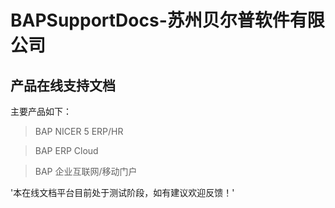 # BAPSupportDocs-苏州贝尔普软件有限公司

## 产品在线支持文档

主要产品如下：

> BAP NICER 5 ERP/HR

> BAP ERP Cloud

> BAP 企业互联网/移动门户

'本在线文档平台目前处于测试阶段，如有建议欢迎反馈！'
